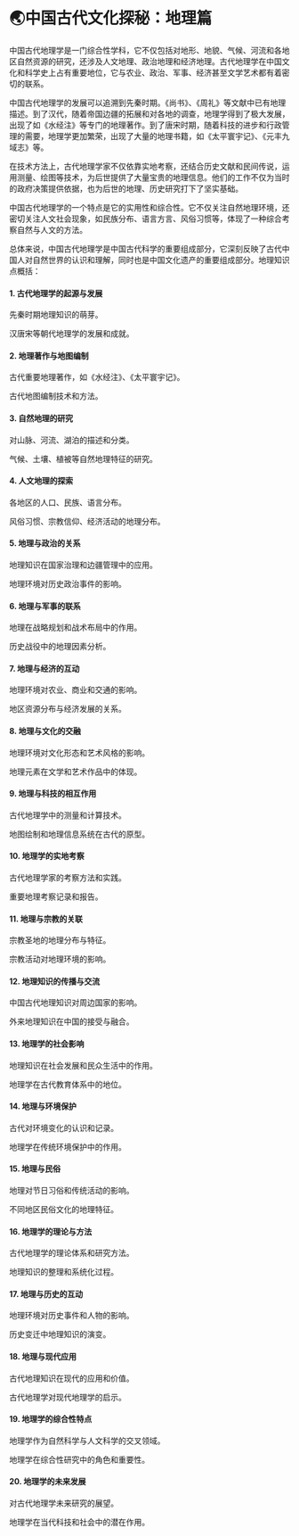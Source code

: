 # 🌏中国古代文化探秘：地理篇

 中国古代地理学是一门综合性学科，它不仅包括对地形、地貌、气候、河流和各地区自然资源的研究，还涉及人文地理、政治地理和经济地理。古代地理学在中国文化和科学史上占有重要地位，它与农业、政治、军事、经济甚至文学艺术都有着密切的联系。

中国古代地理学的发展可以追溯到先秦时期。《尚书》、《周礼》等文献中已有地理描述。到了汉代，随着帝国边疆的拓展和对各地的调查，地理学得到了极大发展，出现了如《水经注》等专门的地理著作。到了唐宋时期，随着科技的进步和行政管理的需要，地理学更加繁荣，出现了大量的地理书籍，如《太平寰宇记》、《元丰九域志》等。

在技术方法上，古代地理学家不仅依靠实地考察，还结合历史文献和民间传说，运用测量、绘图等技术，为后世提供了大量宝贵的地理信息。他们的工作不仅为当时的政府决策提供依据，也为后世的地理、历史研究打下了坚实基础。

中国古代地理学的一个特点是它的实用性和综合性。它不仅关注自然地理环境，还密切关注人文社会现象，如民族分布、语言方言、风俗习惯等，体现了一种综合考察自然与人文的方法。

总体来说，中国古代地理学是中国古代科学的重要组成部分，它深刻反映了古代中国人对自然世界的认识和理解，同时也是中国文化遗产的重要组成部分。地理知识点概括：

#### 1. 古代地理学的起源与发展
先秦时期地理知识的萌芽。

汉唐宋等朝代地理学的发展和成就。

#### 2. 地理著作与地图编制
古代重要地理著作，如《水经注》、《太平寰宇记》。

古代地图编制技术和方法。

#### 3. 自然地理的研究
对山脉、河流、湖泊的描述和分类。

气候、土壤、植被等自然地理特征的研究。

#### 4. 人文地理的探索
各地区的人口、民族、语言分布。

风俗习惯、宗教信仰、经济活动的地理分布。

#### 5. 地理与政治的关系
地理知识在国家治理和边疆管理中的应用。

地理环境对历史政治事件的影响。

#### 6. 地理与军事的联系
地理在战略规划和战术布局中的作用。

历史战役中的地理因素分析。

#### 7. 地理与经济的互动
地理环境对农业、商业和交通的影响。

地区资源分布与经济发展的关系。

#### 8. 地理与文化的交融
地理环境对文化形态和艺术风格的影响。

地理元素在文学和艺术作品中的体现。

#### 9. 地理与科技的相互作用
古代地理学中的测量和计算技术。

地图绘制和地理信息系统在古代的原型。

#### 10. 地理学的实地考察
古代地理学家的考察方法和实践。

重要地理考察记录和报告。

#### 11. 地理与宗教的关联
宗教圣地的地理分布与特征。

宗教活动对地理环境的影响。

#### 12. 地理知识的传播与交流
中国古代地理知识对周边国家的影响。

外来地理知识在中国的接受与融合。

#### 13. 地理学的社会影响
地理知识在社会发展和民众生活中的作用。

地理学在古代教育体系中的地位。

#### 14. 地理与环境保护
古代对环境变化的认识和记录。

地理学在传统环境保护中的作用。

#### 15. 地理与民俗
地理对节日习俗和传统活动的影响。

不同地区民俗文化的地理特征。

#### 16. 地理学的理论与方法
古代地理学的理论体系和研究方法。

地理知识的整理和系统化过程。

#### 17. 地理与历史的互动
地理环境对历史事件和人物的影响。

历史变迁中地理知识的演变。

#### 18. 地理与现代应用
古代地理知识在现代的应用和价值。

古代地理学对现代地理学的启示。

#### 19. 地理学的综合性特点
地理学作为自然科学与人文科学的交叉领域。

地理学在综合性研究中的角色和重要性。

#### 20. 地理学的未来发展
对古代地理学未来研究的展望。

地理学在当代科技和社会中的潜在作用。
